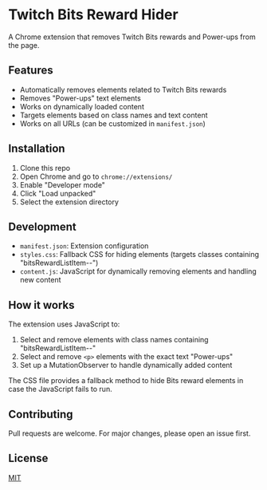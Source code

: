 # Twitch Bits Reward Hider

A Chrome extension that removes Twitch Bits rewards and Power-ups from the page.

## Features

- Automatically removes elements related to Twitch Bits rewards
- Removes "Power-ups" text elements
- Works on dynamically loaded content
- Targets elements based on class names and text content
- Works on all URLs (can be customized in `manifest.json`)

## Installation

1. Clone this repo
2. Open Chrome and go to `chrome://extensions/`
3. Enable "Developer mode"
4. Click "Load unpacked"
5. Select the extension directory

## Development

- `manifest.json`: Extension configuration
- `styles.css`: Fallback CSS for hiding elements (targets classes containing "bitsRewardListItem--")
- `content.js`: JavaScript for dynamically removing elements and handling new content

## How it works

The extension uses JavaScript to:
1. Select and remove elements with class names containing "bitsRewardListItem--"
2. Select and remove `<p>` elements with the exact text "Power-ups"
3. Set up a MutationObserver to handle dynamically added content

The CSS file provides a fallback method to hide Bits reward elements in case the JavaScript fails to run.

## Contributing

Pull requests are welcome. For major changes, please open an issue first.

## License

[MIT](https://choosealicense.com/licenses/mit/)
